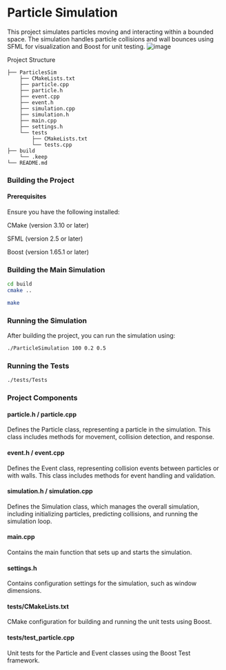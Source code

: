 ﻿# Particle Simulation
This project simulates particles moving and interacting within a bounded space. The simulation handles particle collisions and wall bounces using SFML for visualization and Boost for unit testing.
![image](https://github.com/WojciechMat/ParticlesSim/assets/74838859/be9d4710-858f-4030-8667-e3425a2da710)

Project Structure
```plain
├── ParticlesSim
    ├── CMakeLists.txt
    ├── particle.cpp
    ├── particle.h
    ├── event.cpp
    ├── event.h
    ├── simulation.cpp
    ├── simulation.h
    ├── main.cpp
    ├── settings.h
    └── tests
        ├── CMakeLists.txt
        └── tests.cpp
├── build
    └── .keep
└── README.md

```
### Building the Project
#### Prerequisites
Ensure you have the following installed:

CMake (version 3.10 or later)

SFML (version 2.5 or later)

Boost (version 1.65.1 or later)

### Building the Main Simulation

```sh
cd build
cmake ..

make
```
### Running the Simulation
After building the project, you can run the simulation using:

```sh
./ParticleSimulation 100 0.2 0.5
```
### Running the Tests

```sh
./tests/Tests
```
### Project Components
#### particle.h / particle.cpp
Defines the Particle class, representing a particle in the simulation. This class includes methods for movement, collision detection, and response.

#### event.h / event.cpp
Defines the Event class, representing collision events between particles or with walls. This class includes methods for event handling and validation.

#### simulation.h / simulation.cpp
Defines the Simulation class, which manages the overall simulation, including initializing particles, predicting collisions, and running the simulation loop.

#### main.cpp
Contains the main function that sets up and starts the simulation.

#### settings.h
Contains configuration settings for the simulation, such as window dimensions.

#### tests/CMakeLists.txt
CMake configuration for building and running the unit tests using Boost.

#### tests/test_particle.cpp
Unit tests for the Particle and Event classes using the Boost Test framework.
